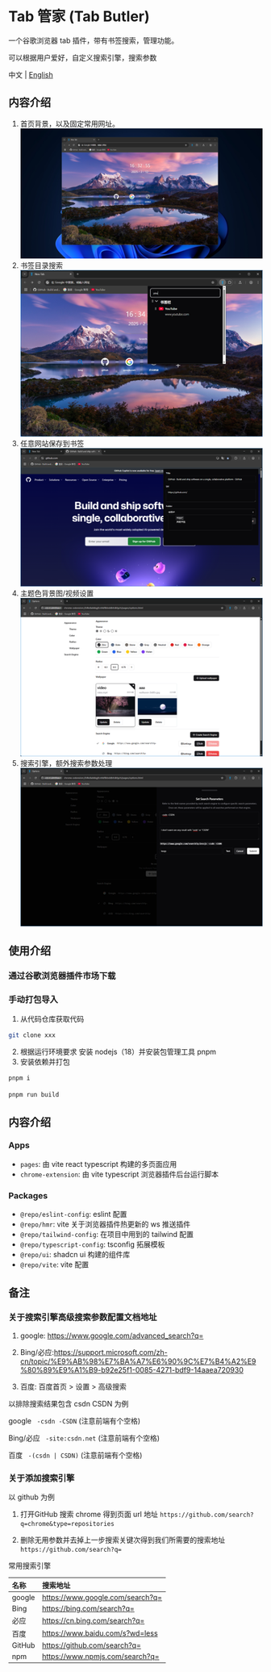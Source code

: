 # Tab 管家 (Tab Butler)

一个谷歌浏览器 tab 插件，带有书签搜索，管理功能。

可以根据用户爱好，自定义搜索引擎，搜索参数

中文 | [English](./readme.en.md)

## 内容介绍

1. 首页背景，以及固定常用网址。
   ![首页](./docs/home.png "首页")
2. 书签目录搜索
   ![书签](./docs/bookmark.png "书签")
3. 任意网站保存到书签
   ![保存书签](./docs/save%20bookmark.png "保存书签")
4. 主题色背景图/视频设置
   ![外观设置](./docs/appearance.png "外观设置")
5. 搜索引擎，额外搜索参数处理
   ![搜索参数](./docs/search%20engine.png "搜索参数")

## 使用介绍

### 通过谷歌浏览器插件市场下载

### 手动打包导入

1. 从代码仓库获取代码

```bash
git clone xxx
```

2. 根据运行环境要求 安装 nodejs（18）并安装包管理工具 pnpm
3. 安装依赖并打包

```bash
pnpm i

pnpm run build
```

## 内容介绍

### Apps

- `pages`: 由 vite react typescript 构建的多页面应用
- `chrome-extension`: 由 vite typescript 浏览器插件后台运行脚本

### Packages

- `@repo/eslint-config`: eslint 配置
- `@repo/hmr`: vite 关于浏览器插件热更新的 ws 推送插件
- `@repo/tailwind-config`: 在项目中用到的 tailwind 配置
- `@repo/typescript-config`: tsconfig 拓展模板
- `@repo/ui`: shadcn ui 构建的组件库
- `@repo/vite`: vite 配置

## 备注

### 关于搜索引擎高级搜索参数配置文档地址

1. google: https://www.google.com/advanced_search?q=

2. Bing/必应:https://support.microsoft.com/zh-cn/topic/%E9%AB%98%E7%BA%A7%E6%90%9C%E7%B4%A2%E9%80%89%E9%A1%B9-b92e25f1-0085-4271-bdf9-14aaea720930

3. 百度: 百度首页 > 设置 > 高级搜索

以排除搜索结果包含 csdn CSDN 为例

google ` -csdn -CSDN` (注意前端有个空格)

Bing/必应 ` -site:csdn.net` (注意前端有个空格)

百度 ` -(csdn | CSDN)` (注意前端有个空格)

### 关于添加搜索引擎

以 github 为例

1. 打开GitHub 搜索 chrome 得到页面 url 地址
   `https://github.com/search?q=chrome&type=repositories`

2. 删除无用参数并去掉上一步搜索关键次得到我们所需要的搜索地址
   `https://github.com/search?q=`

常用搜索引擎

| 名称   | 搜索地址                         |
| :----- | :------------------------------- |
| google | https://www.google.com/search?q= |
| Bing   | https://bing.com/search?q=       |
| 必应   | https://cn.bing.com/search?q=    |
| 百度   | https://www.baidu.com/s?wd=less  |
| GitHub | https://github.com/search?q=     |
| npm    | https://www.npmjs.com/search?q=  |
